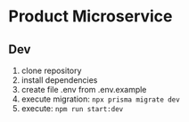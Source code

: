 # Product Microservice

## Dev

1. clone repository
2. install dependencies
3. create file .env from .env.example
4. execute migration: `npx prisma migrate dev`
5. execute: `npm run start:dev`
